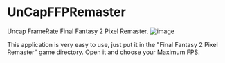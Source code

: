 # UnCapFFPRemaster
Uncap FrameRate Final Fantasy 2 Pixel Remaster.
![image](https://user-images.githubusercontent.com/17991404/128285926-78ac90f9-deb0-4826-b4e7-486e92418bd7.png)

This application is very easy to use, just put it in the "Final Fantasy 2 Pixel Remaster" game directory.
Open it and choose your Maximum FPS.
